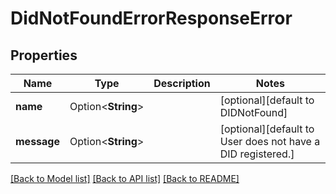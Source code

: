 # DidNotFoundErrorResponseError

## Properties

Name | Type | Description | Notes
------------ | ------------- | ------------- | -------------
**name** | Option<**String**> |  | [optional][default to DIDNotFound]
**message** | Option<**String**> |  | [optional][default to User does not have a DID registered.]

[[Back to Model list]](../README.md#documentation-for-models) [[Back to API list]](../README.md#documentation-for-api-endpoints) [[Back to README]](../README.md)


